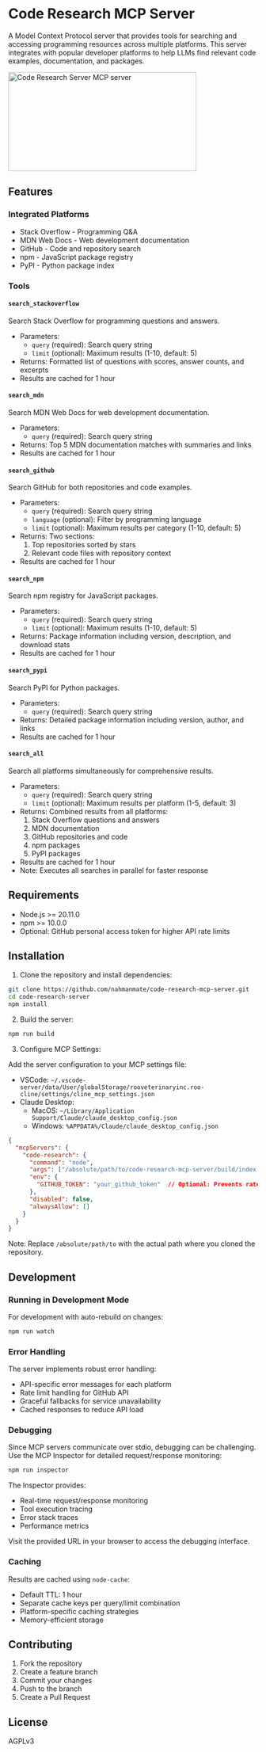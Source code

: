 # Code Research MCP Server

A Model Context Protocol server that provides tools for searching and accessing programming resources across multiple platforms. This server integrates with popular developer platforms to help LLMs find relevant code examples, documentation, and packages.

<a href="https://glama.ai/mcp/servers/8ibodeufsz"><img width="380" height="200" src="https://glama.ai/mcp/servers/8ibodeufsz/badge" alt="Code Research Server MCP server" /></a>

## Features

### Integrated Platforms
- Stack Overflow - Programming Q&A
- MDN Web Docs - Web development documentation
- GitHub - Code and repository search
- npm - JavaScript package registry
- PyPI - Python package index

### Tools

#### `search_stackoverflow`
Search Stack Overflow for programming questions and answers.
- Parameters:
  - `query` (required): Search query string
  - `limit` (optional): Maximum results (1-10, default: 5)
- Returns: Formatted list of questions with scores, answer counts, and excerpts
- Results are cached for 1 hour

#### `search_mdn`
Search MDN Web Docs for web development documentation.
- Parameters:
  - `query` (required): Search query string
- Returns: Top 5 MDN documentation matches with summaries and links
- Results are cached for 1 hour

#### `search_github`
Search GitHub for both repositories and code examples.
- Parameters:
  - `query` (required): Search query string
  - `language` (optional): Filter by programming language
  - `limit` (optional): Maximum results per category (1-10, default: 5)
- Returns: Two sections:
  1. Top repositories sorted by stars
  2. Relevant code files with repository context
- Results are cached for 1 hour

#### `search_npm`
Search npm registry for JavaScript packages.
- Parameters:
  - `query` (required): Search query string
  - `limit` (optional): Maximum results (1-10, default: 5)
- Returns: Package information including version, description, and download stats
- Results are cached for 1 hour

#### `search_pypi`
Search PyPI for Python packages.
- Parameters:
  - `query` (required): Search query string
- Returns: Detailed package information including version, author, and links
- Results are cached for 1 hour

#### `search_all`
Search all platforms simultaneously for comprehensive results.
- Parameters:
  - `query` (required): Search query string
  - `limit` (optional): Maximum results per platform (1-5, default: 3)
- Returns: Combined results from all platforms:
  1. Stack Overflow questions and answers
  2. MDN documentation
  3. GitHub repositories and code
  4. npm packages
  5. PyPI packages
- Results are cached for 1 hour
- Note: Executes all searches in parallel for faster response

## Requirements

- Node.js >= 20.11.0
- npm >= 10.0.0
- Optional: GitHub personal access token for higher API rate limits

## Installation

1. Clone the repository and install dependencies:
```bash
git clone https://github.com/nahmanmate/code-research-mcp-server.git
cd code-research-server
npm install
```

2. Build the server:
```bash
npm run build
```

3. Configure MCP Settings:

Add the server configuration to your MCP settings file:

- VSCode: `~/.vscode-server/data/User/globalStorage/rooveterinaryinc.roo-cline/settings/cline_mcp_settings.json`
- Claude Desktop:
  - MacOS: `~/Library/Application Support/Claude/claude_desktop_config.json`
  - Windows: `%APPDATA%/Claude/claude_desktop_config.json`

```json
{
  "mcpServers": {
    "code-research": {
      "command": "node",
      "args": ["/absolute/path/to/code-research-mcp-server/build/index.js"],
      "env": {
        "GITHUB_TOKEN": "your_github_token"  // Optional: Prevents rate limiting
      },
      "disabled": false,
      "alwaysAllow": []
    }
  }
}
```

Note: Replace `/absolute/path/to` with the actual path where you cloned the repository.

## Development

### Running in Development Mode

For development with auto-rebuild on changes:
```bash
npm run watch
```

### Error Handling

The server implements robust error handling:
- API-specific error messages for each platform
- Rate limit handling for GitHub API
- Graceful fallbacks for service unavailability
- Cached responses to reduce API load

### Debugging

Since MCP servers communicate over stdio, debugging can be challenging. Use the MCP Inspector for detailed request/response monitoring:

```bash
npm run inspector
```

The Inspector provides:
- Real-time request/response monitoring
- Tool execution tracing
- Error stack traces
- Performance metrics

Visit the provided URL in your browser to access the debugging interface.

### Caching

Results are cached using `node-cache`:
- Default TTL: 1 hour
- Separate cache keys per query/limit combination
- Platform-specific caching strategies
- Memory-efficient storage

## Contributing

1. Fork the repository
2. Create a feature branch
3. Commit your changes
4. Push to the branch
5. Create a Pull Request

## License

AGPLv3
